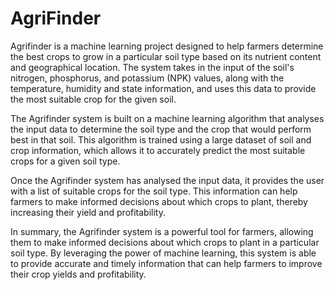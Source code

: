 # AgriFinder
Agrifinder is a machine learning project designed to help farmers determine the best crops to grow in a particular soil type based on its nutrient content and geographical location. The system takes in the input of the soil's nitrogen, phosphorus, and potassium (NPK) values, along with the temperature, humidity and state information, and uses this data to provide the most suitable crop for the given soil.

The Agrifinder system is built on a machine learning algorithm that analyses the input data to determine the soil type and the crop that would perform best in that soil. This algorithm is trained using a large dataset of soil and crop information, which allows it to accurately predict the most suitable crops for a given soil type.

Once the Agrifinder system has analysed the input data, it provides the user with a list of suitable crops for the soil type. This information can help farmers to make informed decisions about which crops to plant, thereby increasing their yield and profitability.

In summary, the Agrifinder system is a powerful tool for farmers, allowing them to make informed decisions about which crops to plant in a particular soil type. By leveraging the power of machine learning, this system is able to provide accurate and timely information that can help farmers to improve their crop yields and profitability.
